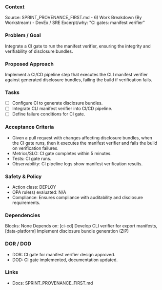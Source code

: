 ### Context
Source: SPRINT_PROVENANCE_FIRST.md - 6) Work Breakdown (By Workstream) - DevEx / SRE
Excerpt/why: "CI gates: manifest verifier"

### Problem / Goal
Integrate a CI gate to run the manifest verifier, ensuring the integrity and verifiability of disclosure bundles.

### Proposed Approach
Implement a CI/CD pipeline step that executes the CLI manifest verifier against generated disclosure bundles, failing the build if verification fails.

### Tasks
- [ ] Configure CI to generate disclosure bundles.
- [ ] Integrate CLI manifest verifier into CI/CD pipeline.
- [ ] Define failure conditions for CI gate.

### Acceptance Criteria
- Given a pull request with changes affecting disclosure bundles, when the CI gate runs, then it executes the manifest verifier and fails the build on verification failures.
- Metrics/SLO: CI gate completes within 5 minutes.
- Tests: CI gate runs.
- Observability: CI pipeline logs show manifest verification results.

### Safety & Policy
- Action class: DEPLOY
- OPA rule(s) evaluated: N/A
- Compliance: Ensures compliance with auditability and disclosure requirements.

### Dependencies
Blocks: None
Depends on: [ci-cd] Develop CLI verifier for export manifests, [data-platform] Implement disclosure bundle generation (ZIP)

### DOR / DOD
- DOR: CI gate for manifest verifier design approved.
- DOD: CI gate implemented, documentation updated.

### Links
- Docs: SPRINT_PROVENANCE_FIRST.md
